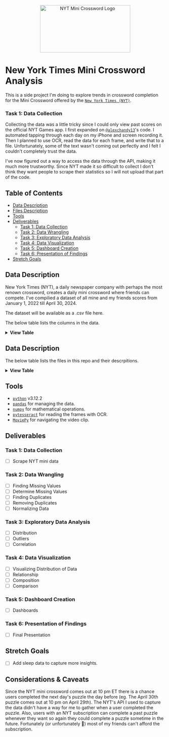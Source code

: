<p align="center">
    <img src="https://mwcm.nyt.com/dam/mkt_assets/img/games/mini.png?raw=true" alt="NYT Mini Crossword Logo" width="285" height="150"/>
</p>

# New York Times Mini Crossword Analysis

This is a side project I'm doing to explore trends in crossword completion for the Mini Crossword offered by the [`New York Times (NYT)`](https://www.nytimes.com/crosswords/game/mini).

### Task 1: Data Collection

Collecting the data was a little tricky since I could only view past scores on the official NYT Games app. I first expanded on [`@alexchandy13`](https://github.com/alexchandy13/nyt-mini-stats/tree/main)'s code. I automated tapping through each day on my iPhone and screen recording it. Then I planned to use OCR, read the data for each frame, and write that to a file. Unfortunately, some of the text wasn't coming out perfectly and I felt I couldn't completely trust the data.

I've now figured out a way to access the data through the API, making it much more trustworthy. Since NYT made it so difficult to collect I don't think they want people to scrape their statistics so I will not upload that part of the code.

## Table of Contents

- [Data Description](#data-description)
- [Files Description](#files-description)
- [Tools](#tools)
- [Deliverables](#deliverables)
  - [Task 1: Data Collection](#task-1-data-collection)
  - [Task 2: Data Wrangling](#task-2-data-wrangling)
  - [Task 3: Exploratory Data Analysis](#task-3-exploratory-data-analysis)
  - [Task 4: Data Visualization](#task-4-data-visualization)
  - [Task 5: Dashboard Creation](#task-5-dashboard-creation)
  - [Task 6: Presentation of Findings](#task-6-presentation-of-findings)
- [Stretch Goals](#stretch-goals)

## Data Description

New York Times (NYT), a daily newspaper company with perhaps the most renown crossword, creates a daily mini crossword where friends can compete. I've compilied a dataset of all mine and my friends scores from January 1, 2022 till April 30, 2024.

The dataset will be available as a .csv file here.

The below table lists the columns in the data.

<details>
 <summary><strong>View Table</strong></summary>
<table>
  <thead>
    <tr>
      <th>Column Name</th>
      <th>Column Description</th>
    </tr>
  </thead>
  <tbody>
    <tr>
      <td>rank</td>
      <td>
        What place the user finished for the day. (Eg. 1 being first, 2 meaning 2nd etc.)
      </td>
    </tr>
    <tr>
      <td>name</td>
      <td>
        The user's username.
      </td>
    </tr>
    <tr>
      <td>userID</td>
      <td>The user's ID.</td>
    </tr>
    <tr>
      <td>score</td>
      <td>The user's score in seconds. The time the user took to complete the day's puzzle, in seconds.</td>
    </tr>
    <tr>
      <td>date</td>
      <td>The date of the puzzle.</td>
    </tr>
  </tbody>
</table>

</details>

## Data Description

The below table lists the files in this repo and their descrpitions.

<details>
 <summary><strong>View Table</strong></summary>
<table>
  <thead>
    <tr>
      <th>File Name</th>
      <th>File Description</th>
    </tr>
  </thead>
  <tbody>
    <tr>
      <td>output.tsv</td>
      <td>
        The original dataset I managed to scrape from a screen recording of all the mini scores using OCR. It's not too great.
      </td>
    </tr>
    <tr>
      <td>output.csv</td>
      <td>
        The actual complete dataset collected via the API.
      </td>
    </tr>
    <tr>
      <td>mini_stats_auto.mp4</td>
      <td>The screen recording of all the scores.</td>
    </tr>
    <tr>
      <td>initial_scrape.py</td>
      <td>The functions for scraping the screen recording and writing the data.</td>
    </tr>
  </tbody>
</table>

</details>

## Tools

- [`python`](https://www.python.org/downloads/) v3.12.2
- [`pandas`](https://pandas.pydata.org/?utm_medium=Exinfluencer&utm_source=Exinfluencer&utm_content=000026UJ&utm_term=10006555&utm_id=NA-SkillsNetwork-Channel-SkillsNetworkCoursesIBMML0187ENSkillsNetwork31430127-2021-01-01) for managing the data.
- [`numpy`](https://numpy.org/?utm_medium=Exinfluencer&utm_source=Exinfluencer&utm_content=000026UJ&utm_term=10006555&utm_id=NA-SkillsNetwork-Channel-SkillsNetworkCoursesIBMML0187ENSkillsNetwork31430127-2021-01-01) for mathematical operations.
- [`pytesseract`](https://github.com/madmaze/pytesseract) for reading the frames with OCR.
- [`MoviePy`](https://zulko.github.io/moviepy/) for navigating the video clip.

## Deliverables

### Task 1: Data Collection

- [ ] Scrape NYT mini data

### Task 2: Data Wrangling

- [ ] Finding Missing Values
- [ ] Determine Missing Values
- [ ] Finding Duplicates
- [ ] Removing Duplicates
- [ ] Normalizing Data

### Task 3: Exploratory Data Analysis

- [ ] Distribution
- [ ] Outliers
- [ ] Correlation

### Task 4: Data Visualization

- [ ] Visualizing Distribution of Data
- [ ] Relationship
- [ ] Composition
- [ ] Comparison

### Task 5: Dashboard Creation

- [ ] Dashboards

### Task 6: Presentation of Findings

- [ ] Final Presentation

## Stretch Goals

- [ ] Add sleep data to capture more insights.

## Considerations & Caveats

Since the NYT mini crossword comes out at 10 pm ET there is a chance users completed the next day's puzzle the day before (eg. The April 30th puzzle comes out at 10 pm on April 29th). The NYT's API I used to capture the data didn't have a way for me to gather when a user completed the puzzle. Also, users with an NYT subscription can complete a past puzzle whenever they want so again they could complete a puzzle sometime in the future. Fortunately (or unfortunately 🤔) most of my friends can't afford the subscription.
